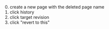 0. create a new page with the deleted page name
1. click history
2. click target revision
3. click "revert to this"

